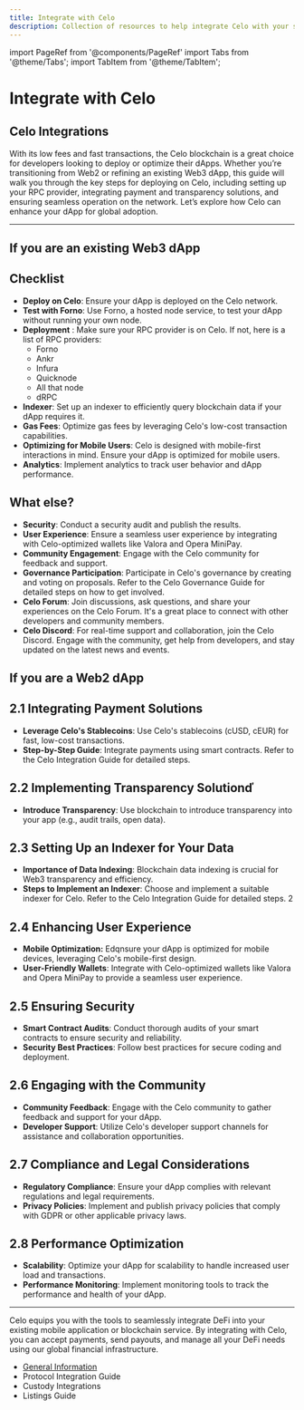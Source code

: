 ```yaml
---
title: Integrate with Celo
description: Collection of resources to help integrate Celo with your service.
---
```


import PageRef from '@components/PageRef'
import Tabs from '@theme/Tabs';
import TabItem from '@theme/TabItem';

# Integrate with Celo

## Celo Integrations

With its low fees and fast transactions, the Celo blockchain is a great choice for developers looking to deploy or optimize their dApps. Whether you’re transitioning from Web2 or refining an existing Web3 dApp, this guide will walk you through the key steps for deploying on Celo, including setting up your RPC provider, integrating payment and transparency solutions, and ensuring seamless operation on the network. Let’s explore how Celo can enhance your dApp for global adoption.

---

## If you are an existing Web3 dApp

## Checklist

- **Deploy on Celo**: Ensure your dApp is deployed on the Celo network.
- **Test with Forno**: Use Forno, a hosted node service, to test your dApp without running your own node.
- **Deployment** : Make sure your RPC provider is on Celo. If not, here is a list of RPC providers:
  - Forno
  - Ankr
  - Infura
  - Quicknode
  - All that node
  - dRPC
- **Indexer**: Set up an indexer to efficiently query blockchain data if your dApp requires it.
- **Gas Fees**: Optimize gas fees by leveraging Celo's low-cost transaction capabilities.
- **Optimizing for Mobile Users**: Celo is designed with mobile-first interactions in mind. Ensure your dApp is optimized for mobile users.
- **Analytics**: Implement analytics to track user behavior and dApp performance.

## What else?

- **Security**: Conduct a security audit and publish the results.
- **User Experience**: Ensure a seamless user experience by integrating with Celo-optimized wallets like Valora and Opera MiniPay.
- **Community Engagement**: Engage with the Celo community for feedback and support.
- **Governance Participation**: Participate in Celo's governance by creating and voting on proposals. Refer to the Celo Governance Guide for detailed steps on how to get involved.
- **Celo Forum**: Join discussions, ask questions, and share your experiences on the Celo Forum. It's a great place to connect with other developers and community members.
- **Celo Discord**: For real-time support and collaboration, join the Celo Discord. Engage with the community, get help from developers, and stay updated on the latest news and events.

## If you are a Web2 dApp

## 2.1 Integrating Payment Solutions

- **Leverage Celo's Stablecoins**: Use Celo's stablecoins (cUSD, cEUR) for fast, low-cost transactions.
- **Step-by-Step Guide**: Integrate payments using smart contracts. Refer to the Celo Integration Guide for detailed steps.

## 2.2 Implementing Transparency Solutionď

- **Introduce Transparency**: Use blockchain to introduce transparency into your app (e.g., audit trails, open data).

## 2.3 Setting Up an Indexer for Your Data

- **Importance of Data Indexing**: Blockchain data indexing is crucial for Web3 transparency and efficiency.
- **Steps to Implement an Indexer**: Choose and implement a suitable indexer for Celo. Refer to the Celo Integration Guide for detailed steps.
																														2
## 2.4 Enhancing User Experience

- **Mobile Optimization:** Edqnsure your dApp is optimized for mobile devices, leveraging Celo's mobile-first design.
- **User-Friendly Wallets**: Integrate with Celo-optimized wallets like Valora and Opera MiniPay to provide a seamless user experience.

## 2.5 Ensuring Security
- **Smart Contract Audits**: Conduct thorough audits of your smart contracts to ensure security and reliability.
- **Security Best Practices**: Follow best practices for secure coding and deployment.

## 2.6 Engaging with the Community

- **Community Feedback**: Engage with the Celo community to gather feedback and support for your dApp.
- **Developer Support**: Utilize Celo's developer support channels for assistance and collaboration opportunities.

## 2.7 Compliance and Legal Considerations

- **Regulatory Compliance**: Ensure your dApp complies with relevant regulations and legal requirements.
- **Privacy Policies**: Implement and publish privacy policies that comply with GDPR or other applicable privacy laws.

## 2.8 Performance Optimization

- **Scalability**: Optimize your dApp for scalability to handle increased user load and transactions.
- **Performance Monitoring**: Implement monitoring tools to track the performance and health of your dApp.

---

Celo equips you with the tools to seamlessly integrate DeFi into your existing mobile application or blockchain service. By integrating with Celo, you can accept payments, send payouts, and manage all your DeFi needs using our global financial infrastructure.

- [General Information](/integration)
- Protocol Integration Guide
- Custody Integrations
- Listings Guide

